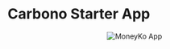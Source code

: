 # Carbono Starter App
<center>

![MoneyKo App](https://github.com/CarbonoDev/moneyko/blob/develop/src/statics/capture_moneyko.png?raw=true)

</center>